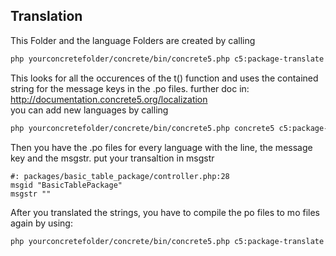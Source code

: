 ## Translation
This Folder and the language Folders are created by calling
```bash
php yourconcretefolder/concrete/bin/concrete5.php c5:package-translate basic_table_package
```
This looks for all the occurences of the t() function and uses the contained string for the message keys in the .po files.
further doc in:  http://documentation.concrete5.org/localization  
you can add new languages by calling
```bash
php yourconcretefolder/concrete/bin/concrete5.php concrete5 c5:package-translate basic_table_package -l it_IT
```
Then you have the .po files for every language with the line, the message key and the msgstr.
put your transaltion in msgstr
```po
#: packages/basic_table_package/controller.php:28
msgid "BasicTablePackage"
msgstr ""
```
After you translated the strings, you have to compile the po files to mo files again by using:
```bash
php yourconcretefolder/concrete/bin/concrete5.php c5:package-translate basic_table_package
```
